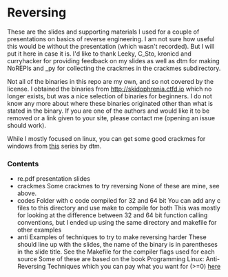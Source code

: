 # Reversing

These are the slides and supporting materials I used for a couple of presentations on basics of reverse engineering. I am not sure how useful this would be without the presentation (which wasn't recorded). But I will put it here in case it is. I'd like to thank Leeky, C_Sto, kronicd and curryhacker for providing feedback on my slides as well as dtm for making NoREPls and \_py for collecting the crackmes in the crackmes subdirectory.

Not all of the binaries in this repo are my own, and so not covered by the license. I obtained the binaries from http://skidophrenia.ctfd.io which no longer exists, but was a nice selection of binaries for beginners. I do not know any more about where these binaries originated other than what is stated in the binary. If you are one of the authors and would like it to be removed or a link given to your site, please contact me (opening an issue should work).

While I mostly focused on linux, you can get some good crackmes for windows from [this](https://0x00sec.org/t/crackme-norepls-part-0) series by dtm.

### Contents
* re.pdf
    presentation slides
* crackmes
    Some crackmes to try reversing
    None of these are mine, see above.
* codes
    Folder with c code compiled for 32 and 64 bit
    You can add any c files to this directory and use make to compile for both
    This was mostly for looking at the difference between 32 and 64 bit function calling conventions, but I ended up using the same directory and makefile for other examples
* anti
    Examples of techniques to try to make reversing harder
    These should line up with the slides, the name of the binary is in parentheses in the slide title.
    See the Makefile for the compiler flags used for each source
    Some of these are based on the book Programming Linux: Anti-Reversing Techniques which you can pay what you want for (>=0) [here](https://leanpub.com/anti-reverse-engineering-linux)


